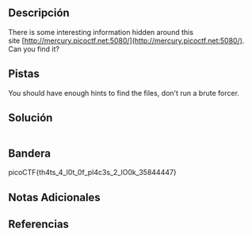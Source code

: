 ## Descripción
There is some interesting information hidden around this site [http://mercury.picoctf.net:5080/](http://mercury.picoctf.net:5080/). Can you find it?

## Pistas 
You should have enough hints to find the files, don't run a brute forcer. 
## Solución
```

```

## Bandera
picoCTF{th4ts_4_l0t_0f_pl4c3s_2_lO0k_35844447}
## Notas Adicionales

## Referencias
